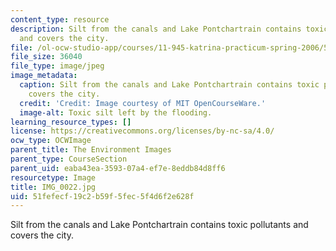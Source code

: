 ```yaml
---
content_type: resource
description: Silt from the canals and Lake Pontchartrain contains toxic pollutants
  and covers the city.
file: /ol-ocw-studio-app/courses/11-945-katrina-practicum-spring-2006/51fefecf19c2b59f5fec5f4d6f2e628f_IMG_0022.jpg
file_size: 36040
file_type: image/jpeg
image_metadata:
  caption: Silt from the canals and Lake Pontchartrain contains toxic pollutants and
    covers the city.
  credit: 'Credit: Image courtesy of MIT OpenCourseWare.'
  image-alt: Toxic silt left by the flooding.
learning_resource_types: []
license: https://creativecommons.org/licenses/by-nc-sa/4.0/
ocw_type: OCWImage
parent_title: The Environment Images
parent_type: CourseSection
parent_uid: eaba43ea-3593-07a4-ef7e-8eddb84d8ff6
resourcetype: Image
title: IMG_0022.jpg
uid: 51fefecf-19c2-b59f-5fec-5f4d6f2e628f
---
```

Silt from the canals and Lake Pontchartrain contains toxic pollutants and covers the city.